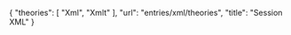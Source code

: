 {
    "theories": [
        "Xml",
        "Xmlt"
    ],
    "url": "entries/xml/theories",
    "title": "Session XML"
}